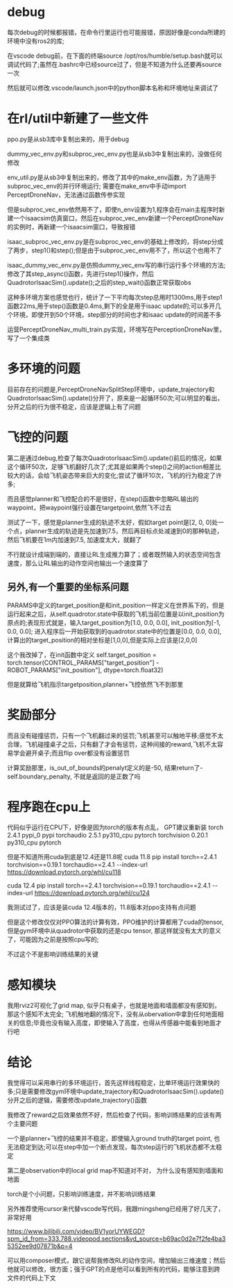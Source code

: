 # debug

每次debug的时候都报错，在命令行里运行也可能报错，原因好像是conda所建的环境中没有ros2的库;

在vscode debug前，在下面的终端source /opt/ros/humble/setup.bash就可以调试代码了;虽然在.bashrc中已经source过了，但是不知道为什么还要再source一次

然后就可以修改.vscode/launch.json中的python脚本名称和环境地址来调试了

# 在rl/util中新建了一些文件

ppo.py是从sb3库中复制出来的，用于debug

dummy_vec_env.py和subproc_vec_env.py也是从sb3中复制出来的，没做任何修改

env_util.py是从sb3中复制出来的，修改了其中的make_env函数，为了适用于subproc_vec_env的并行环境运行; 需要在make_env中手动import PerceptDroneNav，无法通过函数传参实现

但是subproc_vec_env依然用不了，即使n_env设置为1,程序会在main主程序时新建一个isaacsim仿真窗口，然后在subproc_vec_env新建一个PerceptDroneNav的实例时，再新建一个isaacsim窗口，导致报错

isaac_subproc_vec_env.py是在subproc_vec_env的基础上修改的，将step分成了两步，step1()和step();但是由于subproc_vec_env用不了，所以这个也用不了

isaac_dummy_vec_env.py是仿照dummy_vec_env写的串行运行多个环境的方法;
修改了其step_async()函数，先进行step1()操作，然后QuadrotorIsaacSim().update();之后的step_wait()函数正常获取obs

这种多环境方案也感觉也行，统计了一下平均每次step总用时1300ms,用于step1函数22ms,用于step()函数是0.4ms,剩下的全是用于isaac update的;可以多开几个环境，即使开到50个环境，step部分的时间也才和isaac update的时间差不多

运营PerceptDroneNav_multi_train.py实现，环境写在PerceptionDroneNav里，写了一个集成类

# 多环境的问题
目前存在的问题是,PerceptDroneNavSplitStep环境中，update_trajectory和QuadrotorIsaacSim().update()分开了，原来是一起循环50次;可以明显的看出，分开之后的行为很不稳定，应该是逻辑上有了问题


# 飞控的问题
第二是通过debug,检查了每次QuadrotorIsaacSim().update()前后的情况，如果这个循环50次，足够飞机翻好几次了;尤其是如果两个step()之间的action相差比较大的话，会给飞机姿态带来巨大的变化;尝试了循环10次，飞机的行为稳定了许多;

而且感觉planner和飞控配合的不是很好，在step()函数中忽略RL输出的waypoint，把waypoint强行设置在targetpoint,依然飞不过去

测试了一下，感觉是planner生成的轨迹不太好，假如target point是[2, 0, 0]处一个点，planner生成的轨迹是先加速到7.5，然后再目标点处减速到0的那种轨迹，然后飞机要在1m内加速到7.5, 加速度太大，就翻了

不行就设计成端到端的，直接让RL生成推力算了；或者既然输入的状态空间包含速度，那么让RL输出的动作空间也输出一个速度算了

## **另外**,有一个重要的坐标系问题

PARAMS中定义的target_position是和init_position一样定义在世界系下的，但是运行起来之后，从self.quadrotor.state中获取的飞机当前位置是以init_position为原点的;表现形式就是，输入target_position为[1.0, 0.0, 0.0], init_position为[-1, 0.0, 0.0]; 进入程序后一开始获取到的quadrotor.state中的位置是[0.0, 0.0, 0.0], 计算出的target_position的相对坐标是[1,0,0],但是实际上应该是[2,0,0]

这个我改掉了，在init函数中定义
self.target_position = torch.tensor(CONTROL_PARAMS["target_position"] - ROBOT_PARAMS["init_position"], dtype=torch.float32)

但是就算给飞机指示targetposition,planner+飞控依然飞不到那里

# 奖励部分
而且没有碰撞惩罚，只有一个飞机翻过来的惩罚;飞机甚至可以触地平移;感觉不太合理，飞机碰撞桌子之后，只有翻了才会有惩罚，这种间接的reward,飞机不太容易学会避开桌子;而且flip over都没有设置惩罚

计算奖励那里，is_out_of_bounds的penalyt定义的是-50, 结果return了-self.boundary_penalty, 不就是返回的是正数了吗

# 程序跑在cpu上
代码似乎运行在CPU下，好像是因为torch的版本有点乱， GPT建议重新装
torch                     2.4.1                    pypi_0    pypi
torchaudio                2.5.1                 py310_cpu    pytorch
torchvision               0.20.1                py310_cpu    pytorch

但是不知道所用cuda到底是12.4还是11.8呢
cuda 11.8
pip install torch==2.4.1 torchvision==0.19.1 torchaudio==2.4.1 --index-url https://download.pytorch.org/whl/cu118

cuda 12.4
pip install torch==2.4.1 torchvision==0.19.1 torchaudio==2.4.1 --index-url https://download.pytorch.org/whl/cu124

我测试过了，应该是装cuda 12.4版本的，11.8版本对ppo支持有点问题

但是这个修改仅仅对PPO算法的计算有效，PPO维护的计算都用了cuda的tensor, 但是gym环境中从quadrotor中获取的还是cpu tensor, 那这样就没有太大的意义了，可能因为之前是按照cpu写的;

不过这个不是影响训练结果的关键

# 感知模块

我用rviz2可视化了grid map, 似乎只有桌子，也就是地面和墙面都没有感知到，那这个感知不太完全; 飞机触地翻的情况下，没有从obervation中拿到任何地面相关的信息;毕竟也没有输入高度，即使输入了高度，也得从传感器中能看到地面才行吧

# 结论

我觉得可以采用串行的多环境运行，首先这样线程稳定，比单环境运行效果快的多;只是需要修改gym环境中update_trajectory和QuadrotorIsaacSim().update()分开之后的逻辑，需要修改update_trajectory()函数

我修改了reward之后效果依然不好，然后检查了代码，影响训练结果的应该有两个主要问题

一个是planner+飞控的结果并不稳定，即使输入ground truth的target point, 也无法稳定到达;可以在step中加一个断点发现，每次step运行的飞机状态都不太稳定

第二是observation中的local grid map不知道对不对， 为什么没有感知到墙面和地面

torch是个小问题，只影响训练速度，并不影响训练结果

另外推荐使用cursor来代替vscode写代码，我跟mingsheng已经用了好几天了，非常好用

https://www.bilibili.com/video/BV1yorUYWEGD?spm_id_from=333.788.videopod.sections&vd_source=b69ac0d2e7f2fe4ba35352ee9d07871b&p=4

可以用composer模式，跟它说帮我修改RL的动作空间，增加输出三维速度；然后他就可以修改，很方面；强于GPT的点是他可以看到所有的代码，能够注意到跨文件的代码上下文